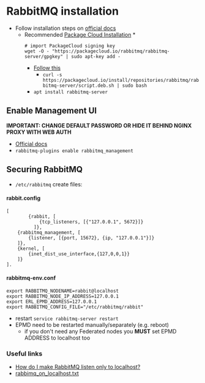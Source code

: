 # RabbitMQ installation

* Follow installation steps on [official docs](https://www.rabbitmq.com/download.html)
    * Recommended [Package Cloud Installation](https://www.rabbitmq.com/install-debian.html#apt-packagecloud)
         * 
         ```
        # import PackageCloud signing key
        wget -O - "https://packagecloud.io/rabbitmq/rabbitmq-server/gpgkey" | sudo apt-key add -
        ```
        * [Follow this](https://packagecloud.io/rabbitmq/rabbitmq-server/install)
            * `curl -s https://packagecloud.io/install/repositories/rabbitmq/rabbitmq-server/script.deb.sh | sudo bash`
        * `apt install rabbitmq-server`

## Enable Management UI

**IMPORTANT: CHANGE DEFAULT PASSWORD OR HIDE IT BEHIND NGINX PROXY WITH WEB AUTH**

* [Official docs](https://www.rabbitmq.com/management.html)
* `rabbitmq-plugins enable rabbitmq_management`

## Securing RabbitMQ

* `/etc/rabbitmq` create files:

#### rabbit.config

```
[
        {rabbit, [
            {tcp_listeners, [{"127.0.0.1", 5672}]}
          ]},
    {rabbitmq_management, [
        {listener, [{port, 15672}, {ip, "127.0.0.1"}]}
    ]},
    {kernel, [
        {inet_dist_use_interface,{127,0,0,1}}
    ]}
].
```

#### rabbitmq-env.conf

```
export RABBITMQ_NODENAME=rabbit@localhost
export RABBITMQ_NODE_IP_ADDRESS=127.0.0.1
export ERL_EPMD_ADDRESS=127.0.0.1
export RABBITMQ_CONFIG_FILE="/etc/rabbitmq/rabbit"
```

* restart `service rabbitmq-server restart`
* EPMD need to be restarted manually/separately (e.g. reboot)
    * if you don't need any Federated nodes you **MUST** set EPMD ADDRESS to localhost too

### Useful links

* [How do I make RabbitMQ listen only to localhost?](https://serverfault.com/questions/235669/how-do-i-make-rabbitmq-listen-only-to-localhost)
* [rabbimq_on_localhost.txt](https://gist.github.com/marcinantkiewicz/e502f241c728533ce82f)


